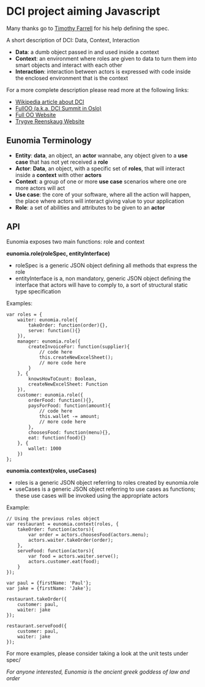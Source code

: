 DCI project aiming Javascript
=============================
Many thanks go to [Timothy Farrell](https://github.com/explorigin) for his help defining the spec.

A short description of DCI: Data, Context, Interaction

- **Data**: a dumb object passed in and used inside a context
- **Context**: an environment where roles are given to data to turn them into smart objects and interact with each other
- **Interaction**: interaction between actors is expressed with code inside the enclosed environment that is the context

For a more complete description please read more at the following links:
- [Wikipedia article about DCI](http://en.wikipedia.org/wiki/Data,_context_and_interaction)
- [FullOO (a.k.a. DCI Summit in Oslo)](https://groups.google.com/forum/#!msg/object-composition/umY_w1rXBEw/hyAF-jPgFn4J)
- [Full OO Website](http://fulloo.info/)
- [Trygve Reenskaug Website](http://folk.uio.no/trygver/)


Eunomia Terminology
-------------------
- **Entity**: **data**, an object, an **actor** wannabe, any object given to a **use case** that has not yet received a **role**
- **Actor**: **Data**, an object, with a specific set of **roles**, that will interact inside a **context** with other **actors**
- **Context**: a group of one or more **use case** scenarios where one ore more actors will act
- **Use case**: the core of your software, where all the action will happen, the place where actors will interact giving value to your application
- **Role**: a set of abilities and attributes to be given to an **actor**


API
---
Eunomia exposes two main functions: role and context

**eunomia.role(roleSpec, entityInterface)**
- roleSpec is a generic JSON object defining all methods that express the role
- entityInterface is a, non mandatory, generic JSON object defining the interface that actors will have to comply to, a sort of structural static type specification

Examples:
```
var roles = {
    waiter: eunomia.role({
        takeOrder: function(order){},
        serve: function(){}
    }),
    manager: eunomia.role({
        createInvoiceFor: function(supplier){
            // code here
            this.createNewExcelSheet();
            // more code here
        }
    }, {
        knowsHowToCount: Boolean,
        createNewExcelSheet: Function
    }),
    customer: eunomia.role({
        orderFood: function(){},
        paysForFood: function(amount){
            // code here
            this.wallet -= amount;
            // more code here
        },
        choosesFood: function(menu){},
        eat: function(food){}
    }, {
        wallet: 1000
    })
};
```

**eunomia.context(roles, useCases)**
- roles is a generic JSON object referring to roles created by eunomia.role
- useCases is a generic JSON object referring to use cases as functions; these use cases will be invoked using the appropriate actors

Example:
```
// Using the previous roles object
var restaurant = eunomia.context(roles, {
    takeOrder: function(actors){
        var order = actors.choosesFood(actors.menu);
        actors.waiter.takeOrder(order);
    },
    serveFood: function(actors){
        var food = actors.waiter.serve();
        actors.customer.eat(food);
    }
});

var paul = {firstName: 'Paul'};
var jake = {firstName: 'Jake'};

restaurant.takeOrder({
    customer: paul,
    waiter: jake
});

restaurant.serveFood({
    customer: paul,
    waiter: jake
});
```

For more examples, please consider taking a look at the unit tests under spec/

*For anyone interested, Eunomia is the ancient greek goddess of law and order*
